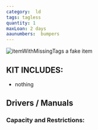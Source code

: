 ```yaml
---
category:  ld
tags: tagless
quantity: 1
maxLoan: 2 days
aaunumbers:  bumpers
---
```

![itemWithMissingTags](fak.png)
a fake item
## KIT INCLUDES:
- nothing

## Drivers / Manuals

### Capacity and Restrictions:
